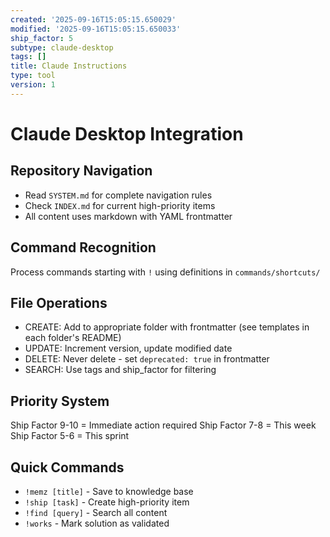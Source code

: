 ```yaml
---
created: '2025-09-16T15:05:15.650029'
modified: '2025-09-16T15:05:15.650033'
ship_factor: 5
subtype: claude-desktop
tags: []
title: Claude Instructions
type: tool
version: 1
---
```


# Claude Desktop Integration

## Repository Navigation
- Read `SYSTEM.md` for complete navigation rules
- Check `INDEX.md` for current high-priority items
- All content uses markdown with YAML frontmatter

## Command Recognition
Process commands starting with `!` using definitions in `commands/shortcuts/`

## File Operations
- CREATE: Add to appropriate folder with frontmatter (see templates in each folder's README)
- UPDATE: Increment version, update modified date
- DELETE: Never delete - set `deprecated: true` in frontmatter
- SEARCH: Use tags and ship_factor for filtering

## Priority System
Ship Factor 9-10 = Immediate action required
Ship Factor 7-8 = This week
Ship Factor 5-6 = This sprint

## Quick Commands
- `!memz [title]` - Save to knowledge base
- `!ship [task]` - Create high-priority item
- `!find [query]` - Search all content
- `!works` - Mark solution as validated
